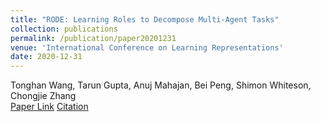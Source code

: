 ```yaml
---
title: "RODE: Learning Roles to Decompose Multi-Agent Tasks"
collection: publications
permalink: /publication/paper20201231
venue: 'International Conference on Learning Representations'
date: 2020-12-31
---
```

Tonghan Wang, Tarun Gupta, Anuj Mahajan, Bei Peng, Shimon Whiteson, Chongjie Zhang\
[Paper Link](http://anuj-mahajan.github.io/files/rode.pdf)    [Citation](/bibtex/paper7.html)
